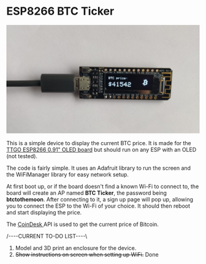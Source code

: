 # ESP8266 BTC Ticker

![device.jpg](https://github.com/tonda2/ESP8266-BTC-Ticker/blob/main/images/device.jpg)

This is a simple device to display the current BTC price. It is made for the <a href="https://www.aliexpress.com/item/1005001505600894.html?spm=a2g0o.productlist.0.0.28bb1605c8fzqE&algo_pvid=1409a5aa-ac15-4291-89f8-88c079f9286b&algo_exp_id=1409a5aa-ac15-4291-89f8-88c079f9286b-0&pdp_ext_f=%7B%22sku_id%22%3A%2212000016385819737%22%7D&pdp_pi=-1%3B7.96%3B-1%3B-1%40salePrice%3BUSD%3Bsearch-mainSearch"> TTGO ESP8266 0.91" OLED board</a> but should run on any ESP with an OLED (not tested).

The code is fairly simple. It uses an Adafruit library to run the screen and the WiFiManager library for easy network setup.

At first boot up, or if the board doesn't find a known Wi-Fi to connect to, the board will create an AP named <b>BTC Ticker</b>, the password being <b>btctothemoon</b>. After connecting to it, a sign up page will pop up, allowing you to connect the ESP to the Wi-Fi of your choice. It should then reboot and start displaying the price.

The <a href="https://coindesk.com/price/bitcoin"> CoinDesk </a> API is used to get the current price of Bitcoin.

/----CURRENT TO-DO LIST----\

1. Model and 3D print an enclosure for the device.
2. <del>Show instructions on screen when setting up WiFi.</del> Done
